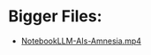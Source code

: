 # Bigger Files:
- [NotebookLLM-AIs-Amnesia.mp4](https://storage.googleapis.com/pj-nba-472915-share/videos/NotebookLLM-AIs-Amnesia.mp4)